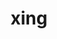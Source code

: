 ---
blog: https://blog.xing.com/de/startseite/
github: xing
guide: https://dev.xing.com/logo_rules
logohandle: xing
sort: xing
title: xing
twitter: xing_de
website: https://www.xing.com/
wikipedia: https://en.wikipedia.org/wiki/XING
---